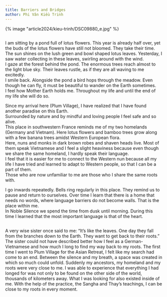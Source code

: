```yaml
---
title: Barriers and Bridges
author: Phi Vân Kiều Trinh
---
```


{% image "article2024/kieu-trinh/DSC09880_e.jpg" %}

<div class="verse removeTopMarginInFollowingElem removeIndentInFollowingElem" style="column-span: all; margin-bottom: 1.1em;"><p>I am sitting by a pond full of lotus flowers. This year is already half over, yet the buds of the lotus flowers have still not bloomed. They take their time.<br/>
The sun shines on the lush green and bowl shaped lotus leaves. Yesterday, I saw water collecting in these leaves, swirling around with the wind.<br/>
I gaze at the forest behind the pond. The enormous trees reach almost to the light blue sky. Their leaves rustle, as if they are all waving to me excitedly.<br/>
I smile back. Alongside the pond a bird hops through the meadow. Even though he can fly, it must be beautiful to wander on the Earth sometimes.<br/>
I feel how Mother Earth holds me. Throughout my life and until the end of my life she will do so.</p>

<p>Since my arrival here (Plum Village), I have realized that I have found another paradise on this Earth.<br/>
Surrounded by nature and by mindful and loving people I feel safe and so alive.<br/> 
This place in southwestern France reminds me of my two homelands (Germany and Vietnam). 
Here lotus flowers and bamboo trees grow along with a few banana trees amidst Western European flora.<br/>
Here, nuns and monks in dark brown robes and shaven heads live. Most of them speak Vietnamese and I feel a slight heaviness because even though we share the same homeland, I hardly speak their language.<br/> 
I feel that it is easier for me to connect to the Western nun because all my life I have tried and learned to adapt to Western people, so that I can be a part of them.<br/>
Those who are now unfamiliar to me are those who I share the same roots with.</p>

<p>I go inwards repeatedly. Bells ring regularly in this place. They remind us to pause and return to ourselves. Over time I learn that there is a home that needs no words, where language barriers do not become walls. That is the place within me.<br/> 
In Noble Silence we spend the time from dusk until morning. During this time I learned that the most important language is that of the heart.</p></div>

A very wise sister once said to me: “It’s like the leaves. One day they fall from the branches down to the Earth. They want to get back to their roots.” The sister could not have described better how I feel as a German-Vietnamese and how much I long to find my way back to my roots. The first time I went to Plum Village for the Asian Retreat, I felt like my search had come to an end. Between the silence and my breath, a space was created in which so much could unfold. Suddenly my ancestors, my homeland and my roots were very close to me. I was able to experience that everything I had longed for was not only to be found on the other side of the world, thousands of kilometers away. What I was looking for also existed inside of me. With the help of the practice, the Sangha and Thay’s teachings, I can be close to my roots in every moment.

<!-- <div class="article-end"></div> -->
